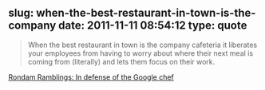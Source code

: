 slug: when-the-best-restaurant-in-town-is-the-company
date: 2011-11-11 08:54:12
type: quote
---

> When the best restaurant in town is the company cafeteria it liberates your employees from having to worry about where their next meal is coming from (literally) and lets them focus on their work.

[Rondam Ramblings: In defense of the Google chef](http://rondam.blogspot.com/2011/11/in-defense-of-google-chef.html)
